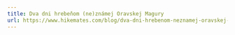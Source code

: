 ```yaml
---
title: Dva dni hrebeňom (ne)známej Oravskej Magury
url: https://www.hikemates.com/blog/dva-dni-hrebenom-neznamej-oravskej-magury/
---
```

